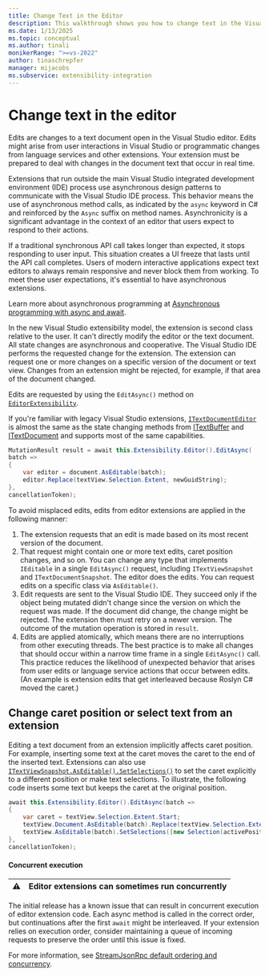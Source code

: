 ```yaml
---
title: Change Text in the Editor
description: This walkthrough shows you how to change text in the Visual Studio editor by using extensions.
ms.date: 1/13/2025
ms.topic: conceptual
ms.author: tinali
monikerRange: ">=vs-2022"
author: tinaschrepfer
manager: mijacobs
ms.subservice: extensibility-integration
---
```


# Change text in the editor

Edits are changes to a text document open in the Visual Studio editor. Edits might arise from user interactions in Visual Studio or programmatic changes from language services and other extensions. Your extension must be prepared to deal with changes in the document text that occur in real time.

Extensions that run outside the main Visual Studio integrated development environment (IDE) process use asynchronous design patterns to communicate with the Visual Studio IDE process. This behavior means the use of asynchronous method calls, as indicated by the `async` keyword in C# and reinforced by the `Async` suffix on method names. Asynchronicity is a significant advantage in the context of an editor that users expect to respond to their actions.

If a traditional synchronous API call takes longer than expected, it stops responding to user input. This situation creates a UI freeze that lasts until the API call completes. Users of modern interactive applications expect text editors to always remain responsive and never block them from working. To meet these user expectations, it's essential to have asynchronous extensions.

Learn more about asynchronous programming at [Asynchronous programming with async and await](/dotnet/csharp/programming-guide/concepts/async/).

In the new Visual Studio extensibility model, the extension is second class relative to the user. It can't directly modify the editor or the text document. All state changes are asynchronous and cooperative. The Visual Studio IDE performs the requested change for the extension. The extension can request one or more changes on a specific version of the document or text view. Changes from an extension might be rejected, for example, if that area of the document changed.

Edits are requested by using the `EditAsync()` method on [`EditorExtensibility`](/dotnet/api/microsoft.visualstudio.extensibility.editor.editorextensibility).

If you're familiar with legacy Visual Studio extensions, [`ITextDocumentEditor`](/dotnet/api/microsoft.visualstudio.extensibility.editor.itextdocumenteditor) is almost the same as the state changing methods from [ITextBuffer](/dotnet/api/microsoft.visualstudio.text.itextbuffer) and [ITextDocument](/dotnet/api/microsoft.visualstudio.text.itextdocument) and supports most of the same capabilities.

```csharp
MutationResult result = await this.Extensibility.Editor().EditAsync(
batch =>
{
    var editor = document.AsEditable(batch);
    editor.Replace(textView.Selection.Extent, newGuidString);
},
cancellationToken);
```

To avoid misplaced edits, edits from editor extensions are applied in the following manner:

1. The extension requests that an edit is made based on its most recent version of the document.
1. That request might contain one or more text edits, caret position changes, and so on. You can change any type that implements `IEditable` in a single `EditAsync()` request, including `ITextViewSnapshot` and `ITextDocumentSnapshot`. The editor does the edits. You can request edits on a specific class via `AsEditable()`.
1. Edit requests are sent to the Visual Studio IDE. They succeed only if the object being mutated didn't change since the version on which the request was made. If the document did change, the change might be rejected. The extension then must retry on a newer version. The outcome of the mutation operation is stored in `result`.
1. Edits are applied atomically, which means there are no interruptions from other executing threads. The best practice is to make all changes that should occur within a narrow time frame in a single `EditAsync()` call. This practice reduces the likelihood of unexpected behavior that arises from user edits or language service actions that occur between edits. (An example is extension edits that get interleaved because Roslyn C# moved the caret.)

## Change caret position or select text from an extension

Editing a text document from an extension implicitly affects caret position. For example, inserting some text at the caret moves the caret to the end of the inserted text. Extensions can also use [`ITextViewSnapshot.AsEditable().SetSelections()`](/dotnet/api/microsoft.visualstudio.extensibility.editor.itextvieweditor.setselections) to set the caret explicitly to a different position or make text selections. To illustrate, the following code inserts some text but keeps the caret at the original position.

```csharp
await this.Extensibility.Editor().EditAsync(batch =>
{
    var caret = textView.Selection.Extent.Start;
    textView.Document.AsEditable(batch).Replace(textView.Selection.Extent, newGuidString);
    textView.AsEditable(batch).SetSelections([new Selection(activePosition: caret, anchorPosition: caret, insertionPosition: caret)]);
},
cancellationToken);
```

#### Concurrent execution

:warning: | Editor extensions can sometimes run concurrently
:---: | :---

The initial release has a known issue that can result in concurrent execution of editor extension code. Each async method is called in the correct order, but continuations after the first `await` might be interleaved. If your extension relies on execution order, consider maintaining a queue of incoming requests to preserve the order until this issue is fixed.

For more information, see [StreamJsonRpc default ordering and concurrency](https://github.com/microsoft/vs-streamjsonrpc/blob/main/doc/resiliency.md#default-ordering-and-concurrency-behavior).